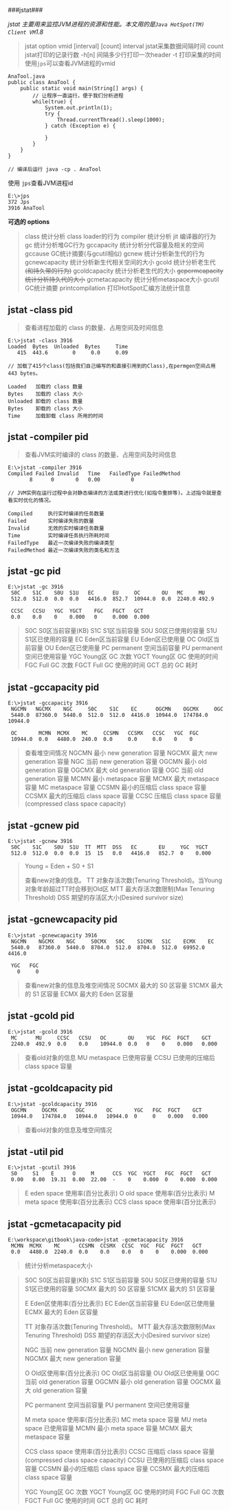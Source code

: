 ###jstat###

*jstat 主要用来监控JVM进程的资源和性能。本文用的是`Java HotSpot(TM) Client VM`1.8*

> jstat option vmid [interval] [count] 
> interval jstat采集数据间隔时间
> count    jstat打印的记录行数
> -h[n]    间隔多少行打印一次header
> -t       打印采集的时间
> 使用`jps`可以查看JVM进程的vmid

```
AnaTool.java
public class AnaTool {
    public static void main(String[] args) {
        // 让程序一直运行，便于我们分析进程
        while(true) {
            System.out.println(1);
            try {
                Thread.currentThread().sleep(1000);
            } catch (Exception e) {

            }
        }
    }
}

// 编译后运行 java -cp . AnaTool
```
使用 `jps`查看JVM进程id
```
E:\>jps
372 Jps
3916 AnaTool
```

**可选的 options**
> class              统计分析 class loader的行为
> compiler           统计分析 jit 编译器的行为
> gc                 统计分析堆GC行为
> gccapacity         统计分析分代容量及相关的空间
> gccause            GC统计摘要(与gcutil相似)
> gcnew              统计分析新生代的行为
> gcnewcapacity      统计分析新生代相关空间的大小
> gcold              统计分析老生代 ~~(和持久带的行为)~~
> gcoldcapacity      统计分析老生代的大小
> ~~gcpermcapacity     统计分析持久代的大小~~
> gcmetacapacity     统计分析metaspace大小
> gcutil             GC统计摘要
> printcompilation   打印HotSpot汇编方法统计信息


**jstat -class pid**
---
> 查看进程加载的 class 的数量、占用空间及时间信息

```
E:\>jstat -class 3916
Loaded  Bytes  Unloaded  Bytes     Time
   415  443.6        0     0.0     0.09

// 加载了415个class(包括我们自己编写的和直接引用到的Class),在permgen空间占用 443 bytes。

Loaded   加载的 class 数量
Bytes    加载的 class 大小
Unloaded 卸载的 class 数量
Bytes    卸载的 class 大小
Time     加载卸载 class 所用的时间
```

**jstat -compiler pid**
---
> 查看JVM实时编译的 class 的数量、占用空间及时间信息

```
E:\>jstat -compiler 3916
Compiled Failed Invalid   Time   FailedType FailedMethod
       8      0       0   0.00          0

// JVM实例在运行过程中会对静态编译的方法或类进行优化(如指令重排等)。上述指令就是查看实时优化的情况。

Compiled     执行实时编译的任务数量
Failed       实时编译失败的数量
Invalid      无效的实时编译任务数量
Time         实时编译任务执行所耗时间
FailedType   最近一次编译失败的编译类型
FailedMethod 最近一次编译失败的类名和方法
```

**jstat -gc pid**
---
```
E:\>jstat -gc 3916
 S0C    S1C    S0U  S1U   EC      EU     OC       OU   MC     MU
 512.0  512.0  0.0  0.0   4416.0  852.7  10944.0  0.0  2240.0 492.9

 CCSC   CCSU   YGC  YGCT    FGC   FGCT   GCT
 0.0    0.0    0    0.000   0     0.000  0.000
```

> S0C  S0区当前容量(KB)
> S1C  S1区当前容量
> S0U  S0区已使用的容量
> S1U  S1区已使用的容量
> EC   Eden区当前容量
> EU   Eden区已使用量
> OC   Old区当前容量
> OU   Eden区已使用量
> PC   permanent 空间当前容量
> PU   permanent 空间已使用容量
> YGC  Young区 GC 次数
> YGCT Young区 GC 使用的时间
> FGC  Full GC 次数
> FGCT Full GC 使用的时间
> GCT  总的 GC 耗时

**jstat -gccapacity pid**
---

```
E:\>jstat -gccapacity 3916
 NGCMN   NGCMX    NGC     S0C    S1C    EC      OGCMN    OGCMX     OGC
 5440.0  87360.0  5440.0  512.0  512.0  4416.0  10944.0  174784.0  10944.0

 OC       MCMN  MCMX    MC     CCSMN   CCSMX   CCSC   YGC  FGC
 10944.0  0.0   4480.0  240.0  0.0     0.0     0.0    0    0
```

> 查看堆空间情况
> NGCMN  最小 new generation 容量
> NGCMX  最大 new generation 容量
> NGC    当前 new generation 容量
> OGCMN  最小 old generation 容量
> OGCMX  最大 old generation 容量
> OGC    当前 old generation 容量
> MCMN   最小 metaspace 容量
> MCMX   最大 metaspace 容量
> MC     metaspace 容量
> CCSMN  最小的压缩后 class space 容量
> CCSMX  最大的压缩后 class space 容量
> CCSC   压缩后 class space 容量(compressed class space capacity)

**jstat -gcnew pid**
---

```
E:\>jstat -gcnew 3916
 S0C    S1C    S0U  S1U  TT  MTT  DSS   EC       EU     YGC  YGCT
 512.0  512.0  0.0  0.0  15  15   0.0   4416.0   852.7  0    0.000
```

> Young = Eden + S0 + S1
> 
> 查看new对象的信息。
> TT   对象存活次数(Tenuring Threshold)。当Young对象年龄超过TT时会移到Old区
> MTT  最大存活次数限制(Max Tenuring Threshold)
> DSS  期望的存活区大小(Desired survivor size)


**jstat -gcnewcapacity pid**
---

```
E:\>jstat -gcnewcapacity 3916
 NGCMN    NGCMX    NGC     S0CMX   S0C    S1CMX   S1C    ECMX    EC     
 5440.0   87360.0  5440.0  8704.0  512.0  8704.0  512.0  69952.0 4416.0

 YGC   FGC
   0     0
```

> 查看new对象的信息及堆空间情况
> S0CMX  最大的 S0 区容量
> S1CMX  最大的 S1 区容量
> ECMX   最大的 Eden 区容量

**jstat -gcold pid**
---

```
E:\>jstat -gcold 3916
 MC      MU     CCSC   CCSU   OC       OU    YGC  FGC  FGCT    GCT
 2240.0  492.9  0.0    0.0    10944.0  0.0   0    0    0.000   0.000
```

> 查看old对象的信息
> MU    metaspace 已使用容量
> CCSU  已使用的压缩后 class space 容量

**jstat -gcoldcapacity pid**
---

```
E:\>jstat -gcoldcapacity 3916
 OGCMN     OGCMX      OGC       OC       YGC   FGC  FGCT    GCT
 10944.0   174784.0   10944.0   10944.0  0     0    0.000   0.000
```

> 查看old对象的信息及堆空间情况

**jstat -util pid**
---

```
E:\>jstat -gcutil 3916
 S0     S1    E      O     M      CCS  YGC  YGCT   FGC  FGCT   GCT
 0.00   0.00  19.31  0.00  22.00  -    0    0.000  0    0.000  0.000
```

> E   eden  space 使用率(百分比表示)
> O   old   space 使用率(百分比表示)
> M   meta  space 使用率(百分比表示)
> CCS class space 使用率(百分比表示)

**jstat -gcmetacapacity pid**
---

```
E:\workspace\gitbook\java-code>jstat -gcmetacapacity 3916
 MCMN  MCMX    MC      CCSMN  CCSMX  CCSC  YGC  FGC  FGCT   GCT
 0.0   4480.0  2240.0  0.0    0.0    0.0   0    0    0.000  0.000
```

> 统计分析metaspace大小




>
> S0C    S0区当前容量(KB)
> S1C    S1区当前容量
> S0U    S0区已使用的容量
> S1U    S1区已使用的容量
> S0CMX  最大的 S0 区容量
> S1CMX  最大的 S1 区容量
> 
> E      Eden区使用率(百分比表示)
> EC     Eden区当前容量
> EU     Eden区已使用量
> ECMX   最大的 Eden 区容量
> 
> TT     对象存活次数(Tenuring Threshold)。
> MTT    最大存活次数限制(Max Tenuring Threshold)
> DSS    期望的存活区大小(Desired survivor size)
> 
> NGC    当前 new generation 容量
> NGCMN  最小 new generation 容量
> NGCMX  最大 new generation 容量
> 
> O      Old区使用率(百分比表示)
> OC     Old区当前容量
> OU     Old区已使用量
> OGC    当前 old generation 容量
> OGCMN  最小 old generation 容量
> OGCMX  最大 old generation 容量
> 
> PC     permanent 空间当前容量
> PU     permanent 空间已使用容量
> 
> M      meta space 使用率(百分比表示)
> MC     meta space 容量
> MU     meta space 已使用容量
> MCMN   最小 meta space 容量
> MCMX   最大 metaspace 容量
> 
> CCS    class space 使用率(百分比表示)
> CCSC   压缩后 class space 容量(compressed class space capacity)
> CCSU   已使用的压缩后 class space 容量
> CCSMN  最小的压缩后 class space 容量
> CCSMX  最大的压缩后 class space 容量
> 
> YGC    Young区 GC 次数
> YGCT   Young区 GC 使用的时间
> FGC    Full GC 次数
> FGCT   Full GC 使用的时间
> GCT    总的 GC 耗时
